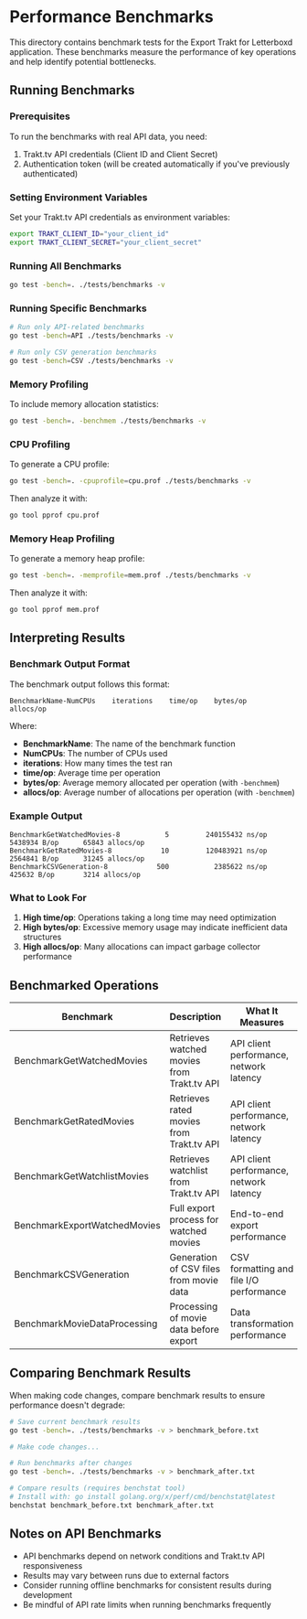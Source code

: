 # Performance Benchmarks

This directory contains benchmark tests for the Export Trakt for Letterboxd application. These benchmarks measure the performance of key operations and help identify potential bottlenecks.

## Running Benchmarks

### Prerequisites

To run the benchmarks with real API data, you need:

1. Trakt.tv API credentials (Client ID and Client Secret)
2. Authentication token (will be created automatically if you've previously authenticated)

### Setting Environment Variables

Set your Trakt.tv API credentials as environment variables:

```bash
export TRAKT_CLIENT_ID="your_client_id"
export TRAKT_CLIENT_SECRET="your_client_secret"
```

### Running All Benchmarks

```bash
go test -bench=. ./tests/benchmarks -v
```

### Running Specific Benchmarks

```bash
# Run only API-related benchmarks
go test -bench=API ./tests/benchmarks -v

# Run only CSV generation benchmarks
go test -bench=CSV ./tests/benchmarks -v
```

### Memory Profiling

To include memory allocation statistics:

```bash
go test -bench=. -benchmem ./tests/benchmarks -v
```

### CPU Profiling

To generate a CPU profile:

```bash
go test -bench=. -cpuprofile=cpu.prof ./tests/benchmarks -v
```

Then analyze it with:

```bash
go tool pprof cpu.prof
```

### Memory Heap Profiling

To generate a memory heap profile:

```bash
go test -bench=. -memprofile=mem.prof ./tests/benchmarks -v
```

Then analyze it with:

```bash
go tool pprof mem.prof
```

## Interpreting Results

### Benchmark Output Format

The benchmark output follows this format:

```
BenchmarkName-NumCPUs    iterations    time/op    bytes/op    allocs/op
```

Where:

- **BenchmarkName**: The name of the benchmark function
- **NumCPUs**: The number of CPUs used
- **iterations**: How many times the test ran
- **time/op**: Average time per operation
- **bytes/op**: Average memory allocated per operation (with `-benchmem`)
- **allocs/op**: Average number of allocations per operation (with `-benchmem`)

### Example Output

```
BenchmarkGetWatchedMovies-8           5         240155432 ns/op        5438934 B/op      65843 allocs/op
BenchmarkGetRatedMovies-8            10         120483921 ns/op        2564841 B/op      31245 allocs/op
BenchmarkCSVGeneration-8            500           2385622 ns/op         425632 B/op       3214 allocs/op
```

### What to Look For

1. **High time/op**: Operations taking a long time may need optimization
2. **High bytes/op**: Excessive memory usage may indicate inefficient data structures
3. **High allocs/op**: Many allocations can impact garbage collector performance

## Benchmarked Operations

| Benchmark                    | Description                                | What It Measures                        |
| ---------------------------- | ------------------------------------------ | --------------------------------------- |
| BenchmarkGetWatchedMovies    | Retrieves watched movies from Trakt.tv API | API client performance, network latency |
| BenchmarkGetRatedMovies      | Retrieves rated movies from Trakt.tv API   | API client performance, network latency |
| BenchmarkGetWatchlistMovies  | Retrieves watchlist from Trakt.tv API      | API client performance, network latency |
| BenchmarkExportWatchedMovies | Full export process for watched movies     | End-to-end export performance           |
| BenchmarkCSVGeneration       | Generation of CSV files from movie data    | CSV formatting and file I/O performance |
| BenchmarkMovieDataProcessing | Processing of movie data before export     | Data transformation performance         |

## Comparing Benchmark Results

When making code changes, compare benchmark results to ensure performance doesn't degrade:

```bash
# Save current benchmark results
go test -bench=. ./tests/benchmarks -v > benchmark_before.txt

# Make code changes...

# Run benchmarks after changes
go test -bench=. ./tests/benchmarks -v > benchmark_after.txt

# Compare results (requires benchstat tool)
# Install with: go install golang.org/x/perf/cmd/benchstat@latest
benchstat benchmark_before.txt benchmark_after.txt
```

## Notes on API Benchmarks

- API benchmarks depend on network conditions and Trakt.tv API responsiveness
- Results may vary between runs due to external factors
- Consider running offline benchmarks for consistent results during development
- Be mindful of API rate limits when running benchmarks frequently

